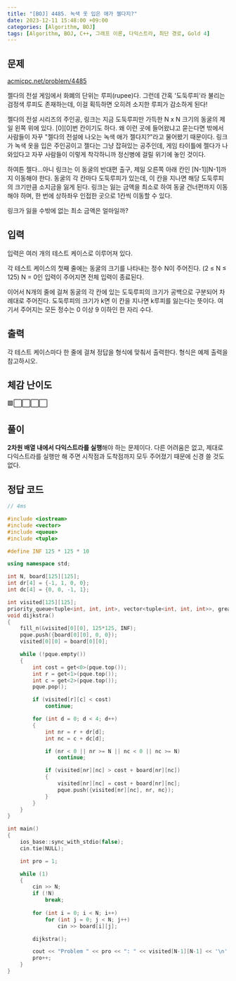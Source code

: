 ```yaml
---
title: "[BOJ] 4485. 녹색 옷 입은 애가 젤다지?"
date: 2023-12-11 15:48:00 +09:00
categories: [Algorithm, BOJ]
tags: [Algorithm, BOJ, C++, 그래프 이론, 다익스트라, 최단 경로, Gold 4]
---
```

## **문제**
[acmicpc.net/problem/4485](https://www.acmicpc.net/problem/4485)
<br>

젤다의 전설 게임에서 화폐의 단위는 루피(rupee)다. 그런데 간혹 '도둑루피'라 불리는 검정색 루피도 존재하는데, 이걸 획득하면 오히려 소지한 루피가 감소하게 된다!

젤다의 전설 시리즈의 주인공, 링크는 지금 도둑루피만 가득한 N x N 크기의 동굴의 제일 왼쪽 위에 있다. [0][0]번 칸이기도 하다. 왜 이런 곳에 들어왔냐고 묻는다면 밖에서 사람들이 자꾸 "젤다의 전설에 나오는 녹색 애가 젤다지?"라고 물어봤기 때문이다. 링크가 녹색 옷을 입은 주인공이고 젤다는 그냥 잡혀있는 공주인데, 게임 타이틀에 젤다가 나와있다고 자꾸 사람들이 이렇게 착각하니까 정신병에 걸릴 위기에 놓인 것이다.

하여튼 젤다...아니 링크는 이 동굴의 반대편 출구, 제일 오른쪽 아래 칸인 [N-1][N-1]까지 이동해야 한다. 동굴의 각 칸마다 도둑루피가 있는데, 이 칸을 지나면 해당 도둑루피의 크기만큼 소지금을 잃게 된다. 링크는 잃는 금액을 최소로 하여 동굴 건너편까지 이동해야 하며, 한 번에 상하좌우 인접한 곳으로 1칸씩 이동할 수 있다.

링크가 잃을 수밖에 없는 최소 금액은 얼마일까?
<br>

## **입력**
입력은 여러 개의 테스트 케이스로 이루어져 있다.

각 테스트 케이스의 첫째 줄에는 동굴의 크기를 나타내는 정수 N이 주어진다. (2 ≤ N ≤ 125) N = 0인 입력이 주어지면 전체 입력이 종료된다.

이어서 N개의 줄에 걸쳐 동굴의 각 칸에 있는 도둑루피의 크기가 공백으로 구분되어 차례대로 주어진다. 도둑루피의 크기가 k면 이 칸을 지나면 k루피를 잃는다는 뜻이다. 여기서 주어지는 모든 정수는 0 이상 9 이하인 한 자리 수다.
<br>

## **출력**
각 테스트 케이스마다 한 줄에 걸쳐 정답을 형식에 맞춰서 출력한다. 형식은 예제 출력을 참고하시오.
<br>

## **체감 난이도**
🟩⬜⬜⬜⬜
<br>

## **풀이**
**2차원 배열 내에서 다익스트라를 실행**해야 하는 문제이다. 다른 어려움은 없고, 제대로 다익스트라를 실행만 해 주면 시작점과 도착점까지 모두 주어졌기 때문에 신경 쓸 것도 없다.
<br>

## **정답 코드**
```c++
// 4ms

#include <iostream>
#include <vector>
#include <queue>
#include <tuple>

#define INF 125 * 125 * 10

using namespace std;

int N, board[125][125];
int dr[4] = {-1, 1, 0, 0};
int dc[4] = {0, 0, -1, 1};

int visited[125][125];
priority_queue<tuple<int, int, int>, vector<tuple<int, int, int>>, greater<tuple<int, int, int>>> pque;
void dijkstra()
{
    fill_n(&visited[0][0], 125*125, INF);
    pque.push({board[0][0], 0, 0});
    visited[0][0] = board[0][0];

    while (!pque.empty())
    {
        int cost = get<0>(pque.top());
        int r = get<1>(pque.top());
        int c = get<2>(pque.top());
        pque.pop();

        if (visited[r][c] < cost)
            continue;

        for (int d = 0; d < 4; d++)
        {
            int nr = r + dr[d];
            int nc = c + dc[d];

            if (nr < 0 || nr >= N || nc < 0 || nc >= N)
                continue;

            if (visited[nr][nc] > cost + board[nr][nc])
            {
                visited[nr][nc] = cost + board[nr][nc];
                pque.push({visited[nr][nc], nr, nc});
            }
        }
    }
}

int main()
{
    ios_base::sync_with_stdio(false);
    cin.tie(NULL);

    int pro = 1;

    while (1)
    {
        cin >> N;
        if (!N)
            break;
        
        for (int i = 0; i < N; i++)
            for (int j = 0; j < N; j++)
                cin >> board[i][j];

        dijkstra();

        cout << "Problem " << pro << ": " << visited[N-1][N-1] << '\n';
        pro++;
    }
}
```